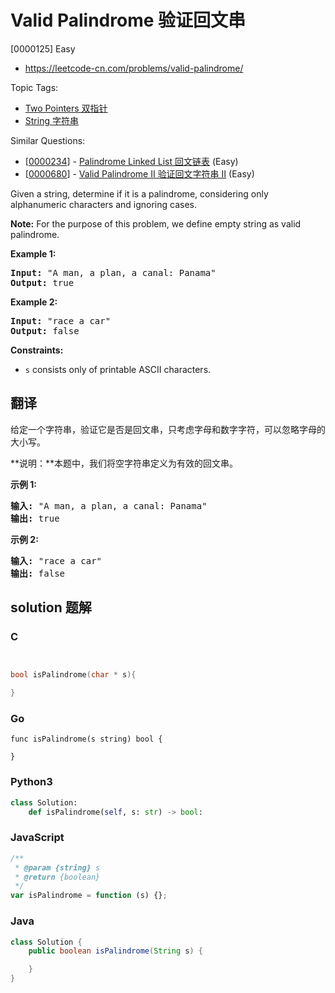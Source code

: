 # Valid Palindrome 验证回文串

[0000125] Easy

- https://leetcode-cn.com/problems/valid-palindrome/

Topic Tags:

- [Two Pointers 双指针](https://leetcode-cn.com/tag/two-pointers/)
- [String 字符串](https://leetcode-cn.com/tag/string/)

Similar Questions:

- [[0000234](https://leetcode-cn.com/problems/palindrome-linked-list/)] - [Palindrome Linked List 回文链表](./0000234.palindrome-linked-list.md) (Easy)
- [[0000680](https://leetcode-cn.com/problems/valid-palindrome-ii/)] - [Valid Palindrome II 验证回文字符串 Ⅱ](./0000680.valid-palindrome-ii.md) (Easy)

Given a string, determine if it is a palindrome, considering only alphanumeric characters and ignoring cases.

**Note:** For the purpose of this problem, we define empty string as valid palindrome.

**Example 1:**

<pre><strong>Input:</strong> "A man, a plan, a canal: Panama"
<strong>Output:</strong> true
</pre>

**Example 2:**

<pre><strong>Input:</strong> "race a car"
<strong>Output:</strong> false
</pre>

**Constraints:**

- `s` consists only of printable ASCII characters.

## 翻译

给定一个字符串，验证它是否是回文串，只考虑字母和数字字符，可以忽略字母的大小写。

**说明：**本题中，我们将空字符串定义为有效的回文串。

**示例 1:**

<pre><strong>输入:</strong> "A man, a plan, a canal: Panama"
<strong>输出:</strong> true
</pre>

**示例 2:**

<pre><strong>输入:</strong> "race a car"
<strong>输出:</strong> false
</pre>

## solution 题解

### C

```c


bool isPalindrome(char * s){

}
```

### Go

```golang
func isPalindrome(s string) bool {

}
```

### Python3

```python
class Solution:
    def isPalindrome(self, s: str) -> bool:
```

### JavaScript

```javascript
/**
 * @param {string} s
 * @return {boolean}
 */
var isPalindrome = function (s) {};
```

### Java

```java
class Solution {
    public boolean isPalindrome(String s) {

    }
}
```

